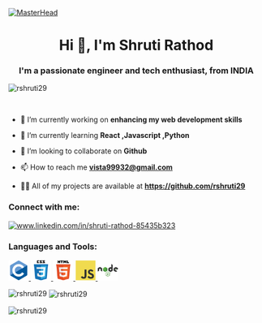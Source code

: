 [![MasterHead](https://1.bp.blogspot.com/-7A4WynwLsMw/XbBpCXG8fHI/AAAAAAAAMt4/uOa1bpLskYgrwGbllhSu2SDj_Mig8SXJQCLcBGAsYHQ/s1600/2000_600px.gif)](https://rshruti29.io)                    <h1 align="center">Hi 👋, I'm Shruti Rathod</h1>
<h3 align="center">I'm a passionate engineer and tech enthusiast, from INDIA</h3>

<p align="left"> <img src="https://komarev.com/ghpvc/?username=rshruti29&label=Profile%20views&color=0e75b6&style=flat" alt="rshruti29" /> </p>

<p align="left"> <a href="https://twitter.com/" target="blank"><img src="https://img.shields.io/twitter/follow/?logo=twitter&style=for-the-badge" alt="" /></a> </p>

- 🔭 I’m currently working on **enhancing my web development skills**

- 🌱 I’m currently learning **React ,Javascript ,Python**

- 👯 I’m looking to collaborate on **Github**

- 📫 How to reach me **vista99932@gmail.com**

- 👩‍💻 All of my projects are available at **https://github.com/rshruti29**

<h3 align="left">Connect with me:</h3>
<p align="left">
<a href="https://linkedin.com/in/www.linkedin.com/in/shruti-rathod-85435b323" target="blank"><img align="center" src="https://raw.githubusercontent.com/rahuldkjain/github-profile-readme-generator/master/src/images/icons/Social/linked-in-alt.svg" alt="www.linkedin.com/in/shruti-rathod-85435b323" height="30" width="40" /></a>
</p>

<h3 align="left">Languages and Tools:</h3>
<p align="left"> <a href="https://www.cprogramming.com/" target="_blank" rel="noreferrer"> <img src="https://raw.githubusercontent.com/devicons/devicon/master/icons/c/c-original.svg" alt="c" width="40" height="40"/> </a> <a href="https://www.w3schools.com/css/" target="_blank" rel="noreferrer"> <img src="https://raw.githubusercontent.com/devicons/devicon/master/icons/css3/css3-original-wordmark.svg" alt="css3" width="40" height="40"/> </a> <a href="https://www.w3.org/html/" target="_blank" rel="noreferrer"> <img src="https://raw.githubusercontent.com/devicons/devicon/master/icons/html5/html5-original-wordmark.svg" alt="html5" width="40" height="40"/> </a> <a href="https://developer.mozilla.org/en-US/docs/Web/JavaScript" target="_blank" rel="noreferrer"> <img src="https://raw.githubusercontent.com/devicons/devicon/master/icons/javascript/javascript-original.svg" alt="javascript" width="40" height="40"/> </a> <a href="https://nodejs.org" target="_blank" rel="noreferrer"> <img src="https://raw.githubusercontent.com/devicons/devicon/master/icons/nodejs/nodejs-original-wordmark.svg" alt="nodejs" width="40" height="40"/> </a> </p>

<p><img align="left" src="https://github-readme-stats.vercel.app/api/top-langs?username=rshruti29&show_icons=true&locale=en&layout=compact" alt="rshruti29" /></p>

<p>&nbsp;<img align="center" src="https://github-readme-stats.vercel.app/api?username=rshruti29&show_icons=true&locale=en" alt="rshruti29" /></p>

<p><img align="center" src="https://github-readme-streak-stats.herokuapp.com/?user=rshruti29&" alt="rshruti29" /></p>







